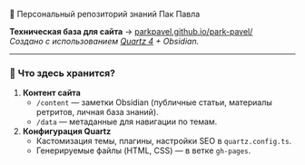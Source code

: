 🧠 Персональный репозиторий знаний Пак Павла

**Техническая база для сайта** → [parkpavel.github.io/park-pavel/](https://parkpavel.github.io/park-pavel/)  
*Создано с использованием [Quartz 4](https://github.com/jackyzha0/quartz) + Obsidian.*

---

### 📌 **Что здесь хранится?**
1. **Контент сайта**  
   - `/content` — заметки Obsidian (публичные статьи, материалы ретритов, личная база знаний).
   - `/data` — метаданные для навигации по темам.
2. **Конфигурация Quartz**  
   - Кастомизация темы, плагины, настройки SEO в `quartz.config.ts`.
   - Генерируемые файлы (HTML, CSS) — в ветке `gh-pages`.